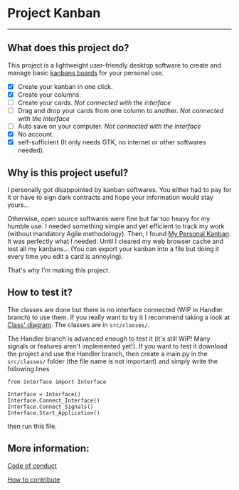 # Project Kanban
---

## What does this project do?

This project is a lightweight user-friendly desktop software to create and manage basic [kanbans boards](#https://en.wikipedia.org/wiki/Kanban) for your personal use.

- [x] Create your kanban in one click.
- [x] Create your columns.
- [ ] Create your cards. *Not connected with the interface*
- [ ] Drag and drop your cards from one column to another. *Not connected with the interface*
- [ ] Auto save on your computer. *Not connected with the interface*
- [x] No account.
- [x] self-sufficient (It only needs GTK, no internet or other softwares needed).

## Why is this project useful?

I personally got disappointed by kanban softwares. You either had to pay for it or have to sign dark contracts and hope your information would stay yours...

Otherwise, open source softwares were fine but far too heavy for my humble use. I needed something simple and yet efficient to track my work (without mandatory Agile methodology). Then, I found [My Personal Kanban](#https://github.com/greggigon/my-personal-kanban). It was perfectly what I needed. Until I cleared my web browser cache and lost all my kanbans... (You can export your kanban into a file but doing it every time you edit a card is annoying).

That's why I'm making this project.

## How to test it?

The classes are done but there is no interface connected (WIP in Handler branch) to use them.
If you really want to try it I recommend taking a look at [Class' diagram](https://raw.githubusercontent.com/Lyaaaaaaaaaaaaaaa/Project_Kanban/master/management/uml/Class_Diagram.jpeg). 
The classes are in `src/classes/`.

The Handler branch is advanced enough to test it 
(it's still WIP! Many signals or features aren't implemented yet!).
If you want to test it download the project and use the Handler branch,
then create a main.py in the `src/classes/` folder (the file name is not important)
and simply write the following lines
```
from interface import Interface

Interface = Interface()
Interface.Connect_Interface()
Interface.Connect_Signals()
Interface.Start_Application()
```
then run this file. 

## More information:


[Code of conduct](https://github.com/Lyaaaaaaaaaaaaaaa/Project_Kanban/blob/master/CODE_OF_CONDUCT.md)

[How to contribute](https://github.com/Lyaaaaaaaaaaaaaaa/Project_Kanban/blob/master/CONTRIBUTING.md)

